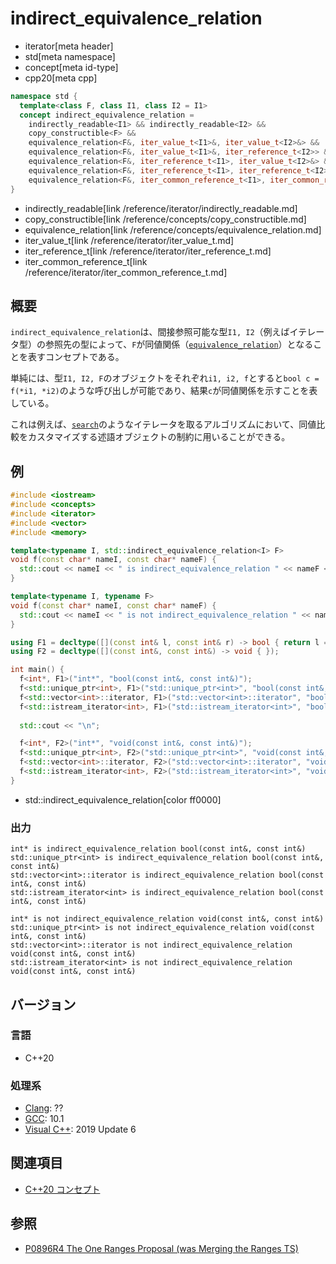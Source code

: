 # indirect_equivalence_relation
* iterator[meta header]
* std[meta namespace]
* concept[meta id-type]
* cpp20[meta cpp]

```cpp
namespace std {
  template<class F, class I1, class I2 = I1>
  concept indirect_equivalence_relation =
    indirectly_readable<I1> && indirectly_readable<I2> &&
    copy_constructible<F> &&
    equivalence_relation<F&, iter_value_t<I1>&, iter_value_t<I2>&> &&
    equivalence_relation<F&, iter_value_t<I1>&, iter_reference_t<I2>> &&
    equivalence_relation<F&, iter_reference_t<I1>, iter_value_t<I2>&> &&
    equivalence_relation<F&, iter_reference_t<I1>, iter_reference_t<I2>> &&
    equivalence_relation<F&, iter_common_reference_t<I1>, iter_common_reference_t<I2>>;
}
```
* indirectly_readable[link /reference/iterator/indirectly_readable.md]
* copy_constructible[link /reference/concepts/copy_constructible.md]
* equivalence_relation[link /reference/concepts/equivalence_relation.md]
* iter_value_t[link /reference/iterator/iter_value_t.md]
* iter_reference_t[link /reference/iterator/iter_reference_t.md]
* iter_common_reference_t[link /reference/iterator/iter_common_reference_t.md]


## 概要

`indirect_equivalence_relation`は、間接参照可能な型`I1, I2`（例えばイテレータ型）の参照先の型によって、`F`が同値関係（[`equivalence_relation`](/reference/concepts/equivalence_relation.md)）となることを表すコンセプトである。

単純には、型`I1, I2, F`のオブジェクトをそれぞれ`i1, i2, f`とすると`bool c = f(*i1, *i2)`のような呼び出しが可能であり、結果`c`が同値関係を示すことを表している。

これは例えば、[`search`](/reference/algorithm/search.md)のようなイテレータを取るアルゴリズムにおいて、同値比較をカスタマイズする述語オブジェクトの制約に用いることができる。

## 例
```cpp example
#include <iostream>
#include <concepts>
#include <iterator>
#include <vector>
#include <memory>

template<typename I, std::indirect_equivalence_relation<I> F>
void f(const char* nameI, const char* nameF) {
  std::cout << nameI << " is indirect_equivalence_relation " << nameF << std::endl;
}

template<typename I, typename F>
void f(const char* nameI, const char* nameF) {
  std::cout << nameI << " is not indirect_equivalence_relation " << nameF << std::endl;
}

using F1 = decltype([](const int& l, const int& r) -> bool { return l == r; });
using F2 = decltype([](const int&, const int&) -> void { });

int main() {
  f<int*, F1>("int*", "bool(const int&, const int&)");
  f<std::unique_ptr<int>, F1>("std::unique_ptr<int>", "bool(const int&, const int&)");
  f<std::vector<int>::iterator, F1>("std::vector<int>::iterator", "bool(const int&, const int&)");
  f<std::istream_iterator<int>, F1>("std::istream_iterator<int>", "bool(const int&, const int&)");
    
  std::cout << "\n";

  f<int*, F2>("int*", "void(const int&, const int&)");
  f<std::unique_ptr<int>, F2>("std::unique_ptr<int>", "void(const int&, const int&)");
  f<std::vector<int>::iterator, F2>("std::vector<int>::iterator", "void(const int&, const int&)");
  f<std::istream_iterator<int>, F2>("std::istream_iterator<int>", "void(const int&, const int&)");
}
```
* std::indirect_equivalence_relation[color ff0000]

### 出力
```
int* is indirect_equivalence_relation bool(const int&, const int&)
std::unique_ptr<int> is indirect_equivalence_relation bool(const int&, const int&)
std::vector<int>::iterator is indirect_equivalence_relation bool(const int&, const int&)
std::istream_iterator<int> is indirect_equivalence_relation bool(const int&, const int&)

int* is not indirect_equivalence_relation void(const int&, const int&)
std::unique_ptr<int> is not indirect_equivalence_relation void(const int&, const int&)
std::vector<int>::iterator is not indirect_equivalence_relation void(const int&, const int&)
std::istream_iterator<int> is not indirect_equivalence_relation void(const int&, const int&)
```

## バージョン
### 言語
- C++20

### 処理系
- [Clang](/implementation.md#clang): ??
- [GCC](/implementation.md#gcc): 10.1
- [Visual C++](/implementation.md#visual_cpp): 2019 Update 6

## 関連項目

- [C++20 コンセプト](/lang/cpp20/concepts.md)

## 参照

- [P0896R4 The One Ranges Proposal (was Merging the Ranges TS)](http://www.open-std.org/jtc1/sc22/wg21/docs/papers/2018/p0896r4.pdf)
